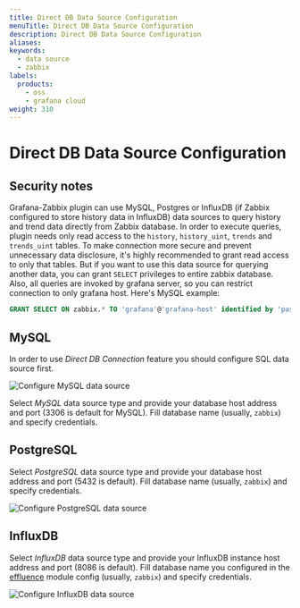```yaml
---
title: Direct DB Data Source Configuration
menuTitle: Direct DB Data Source Configuration
description: Direct DB Data Source Configuration
aliases:
keywords:
  - data source
  - zabbix
labels:
  products:
    - oss
    - grafana cloud
weight: 310
---
```


# Direct DB Data Source Configuration

## Security notes

Grafana-Zabbix plugin can use MySQL, Postgres or InfluxDB (if Zabbix configured to store history data in InfluxDB) data sources to query history and trend data directly from Zabbix database. In order to execute queries, plugin needs only read access to the `history`, `history_uint`, `trends` and `trends_uint` tables. To make connection more secure and prevent unnecessary data disclosure, it's highly recommended to grant read access to only that tables. But if you want to use this data source for querying another data, you can
grant `SELECT` privileges to entire zabbix database. Also, all queries are invoked by grafana server, so you can restrict connection to only grafana host. Here's MySQL example:

```sql
GRANT SELECT ON zabbix.* TO 'grafana'@'grafana-host' identified by 'password';
```

## MySQL

In order to use _Direct DB Connection_ feature you should configure SQL data source first.

![Configure MySQL data source](https://raw.githubusercontent.com/grafana/grafana-zabbix/main/docs/images/installation-mysql_ds_config.png)

Select _MySQL_ data source type and provide your database host address and port (3306 is default for MySQL). Fill
database name (usually, `zabbix`) and specify credentials.

## PostgreSQL

Select _PostgreSQL_ data source type and provide your database host address and port (5432 is default). Fill
database name (usually, `zabbix`) and specify credentials.

![Configure PostgreSQL data source](https://raw.githubusercontent.com/grafana/grafana-zabbix/main/docs/images/installation-postgres_ds_config.png)

## InfluxDB

Select _InfluxDB_ data source type and provide your InfluxDB instance host address and port (8086 is default). Fill
database name you configured in the [effluence](https://github.com/i-ky/effluence) module config (usually, `zabbix`) and specify credentials.

![Configure InfluxDB data source](https://raw.githubusercontent.com/grafana/grafana-zabbix/main/docs/images/configuration-influxdb_ds_config.png)
